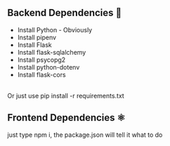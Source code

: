 ## Backend Dependencies 🐍

- Install Python - Obviously
- Install pipenv
- Install Flask
- Install flask-sqlalchemy
- Install psycopg2
- Install python-dotenv
- Install flask-cors
<br>
Or just use pip install -r requirements.txt

## Frontend Dependencies ⚛
just type npm i, the package.json will tell it what to do
